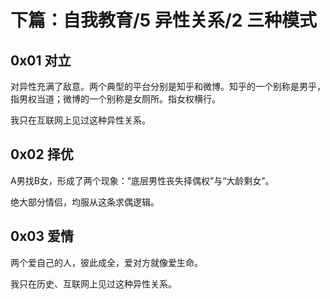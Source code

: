 # 下篇：自我教育/5 异性关系/2 三种模式

## 0x01 对立

对异性充满了敌意。两个典型的平台分别是知乎和微博。知乎的一个别称是男乎，指男权当道；微博的一个别称是女厕所。指女权横行。

我只在互联网上见过这种异性关系。

## 0x02 择优

A男找B女，形成了两个现象：“底层男性丧失择偶权”与“大龄剩女”。

绝大部分情侣，均服从这条求偶逻辑。

## 0x03 爱情

两个爱自己的人，彼此成全，爱对方就像爱生命。

我只在历史、互联网上见过这种异性关系。